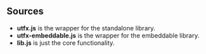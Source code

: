 Sources
-------
* **utfx.js** is the wrapper for the standalone library.
* **utfx-embeddable.js** is the wrapper for the embeddable library.
* **lib.js** is just the core functionality.
